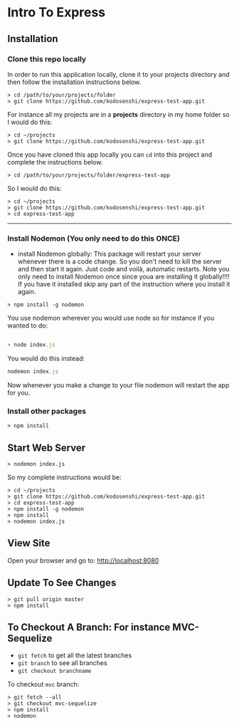 # Intro To Express

## Installation   

### Clone this repo locally

In order to run this application locally, clone it to your projects directory and then follow the installation instructions below.   

```
> cd /path/to/your/projects/folder
> git clone https://github.com/kodosenshi/express-test-app.git
```   

For instance all my projects are in a **projects** directory in my home folder so I would do this:

```
> cd ~/projects
> git clone https://github.com/kodosenshi/express-test-app.git
```

Once you have cloned this app locally you can `cd` into this project and complete the instructions below.   

```
> cd /path/to/your/projects/folder/express-test-app
```

So I would do this:    

```
> cd ~/projects   
> git clone https://github.com/kodosenshi/express-test-app.git   
> cd express-test-app
```   

- - -

### Install Nodemon (You only need to do this ONCE)
* install Nodemon globally: This package will restart your server whenever there is a code change. So you don't need to kill the server and then start it again. Just code and voilà, automatic restarts. Note you only need to install Nodemon once since youa are installing it globally!!!! If you have it installed skip any part of the instruction where you install it again.

```
> npm install -g nodemon
```   

You use nodemon wherever you would use node so for instance if you wanted to do:   

```js

> node index.js

```

You would do this instead:   

```js
nodemon index.js
```

Now whenever you make a change to your file nodemon will restart the app for you.

### Install other packages

```
> npm install
```

## Start Web Server   

```
> nodemon index.js
```

So my complete instructions would be:

```
> cd ~/projects  
> git clone https://github.com/kodosenshi/express-test-app.git   
> cd express-test-app
> npm install -g nodemon
> npm install
> nodemon index.js

```   

## View Site  

Open your browser and go to: [http://localhost:8080](http://localhost:8080)   

## Update To See Changes 

``` 
> git pull origin master
> npm install  
```

## To Checkout A Branch: For instance MVC-Sequelize  
* `git fetch` to get all the latest branches
* `git branch` to see all branches   
* `git checkout branchname`

To checkout `mvc` branch: 

```
> git fetch --all
> git checkout mvc-sequelize
> npm install  
> nodemon
```
